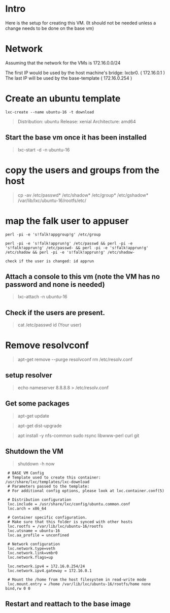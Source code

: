 # Intro
Here is the setup for creating this VM. (It should not be needed unless a change needs to be done on the base vm)

# Network
Assuming that the network for the VMs is 172.16.0.0/24

The first IP would be used by the host machine's bridge: lxcbr0. ( 172.16.0.1 )
The last IP will be used by the base-template ( 172.16.0.254 )



# Create an ubuntu template
    lxc-create --name ubuntu-16 -t download

> Distribution: ubuntu
> Release: xenial
> Architecture: amd64

## Start the base vm once it has been installed
> lxc-start -d -n ubuntu-16


# copy the users and groups from the host
> cp -av /etc/passwd* /etc/shadow* /etc/group* /etc/gshadow* /var/lib/lxc/ubuntu-16/rootfs/etc/

# map the falk user to appuser
```
perl -pi -e 's!falk!appgroup!g' /etc/group

perl -pi -e 's!falk!apprun!g' /etc/passwd && perl -pi -e 's!falk!apprun!g' /etc/passwd- && perl -pi -e 's!falk!apprun!g' /etc/shadow && perl -pi -e 's!falk!apprun!g' /etc/shadow-

check if the user is changed: id apprun
```

## Attach a console to this vm (note the VM has no password and none is needed)
> lxc-attach -n ubuntu-16

## Check if the users are present. 
> cat /etc/passwd
> id (Your user) 


# Remove resolvconf
> apt-get remove --purge resolvconf
> rm /etc/resolv.conf

## setup resolver
> echo nameserver 8.8.8.8 > /etc/resolv.conf

## Get some packages
> apt-get update

> apt-get dist-upgrade

> apt install -y nfs-common sudo rsync libwww-perl curl git



## Shutdown the VM
> shutdown -h now

     # BASE VM Config
     # Template used to create this container: /usr/share/lxc/templates/lxc-download
     # Parameters passed to the template:
     # For additional config options, please look at lxc.container.conf(5)

     # Distribution configuration
     lxc.include = /usr/share/lxc/config/ubuntu.common.conf
     lxc.arch = x86_64

     # Container specific configuration. 
     # Make sure that this folder is synced with other hosts
     lxc.rootfs = /var/lib/lxc/ubuntu-16/rootfs
     lxc.utsname = ubuntu-16
     lxc.aa_profile = unconfined

     # Network configuration
     lxc.network.type=veth
     lxc.network.link=vmbr0
     lxc.network.flags=up

     lxc.network.ipv4 = 172.16.0.254/24
     lxc.network.ipv4.gateway = 172.16.0.1

     # Mount the /home from the host filesystem in read-write mode
     lxc.mount.entry = /home /var/lib/lxc/ubuntu-16/rootfs/home none bind,rw 0 0

## Restart and reattach to the base image

